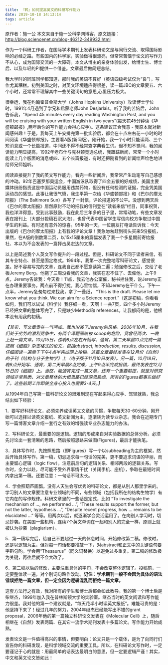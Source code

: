 ```yaml
---
title: 『转』如何提高英文的科研写作能力
date: 2019-10-18 14:13:14
tags: article
---
```

原作者：施一公
本文来自于施一公科学网博客，原文链接：http://blog.sciencenet.cn/blog-46212-349932.html 

<!--more-->
作为一个科研工作者，在国际学术期刊上发表科研论文是与同行交流、取得国际影响的必经之路。有些国内的科学家，实验做得很漂亮，但常常苦恼于论文的写作力不从心，成为国际交流的一大障碍。本文从博主的亲身体验出发，给博士生、博士后、以及年轻的PI提供一个借鉴。文章最后做简短总结。 

我大学时的同班同学都知道，那时我的英语不算好（英语四级考试仅为“良”），写作尤其糟糕。初到美国之时，对英文环境适应得很差，读一篇JBC的文章要五、六个小时，还常常不理解其中一些关键词句的意思,心里压力极大。 

很幸运，我在约翰霍普金斯大学（Johns Hopkins University）攻读博士学位时，1991年4月遇到了学兄和启蒙老师John Desjarlais。听了我的苦恼后，John告诉我，“Spend 45 minutes every day reading Washington Post, and you will be cruising with your written English in two years”(每天花45分钟读《华盛顿邮报》,两年后你的写作能力会得心应手)。这条建议正合我意 - 我原本就对新闻感兴趣！于是，我每天上午安排完第一批实验后，都会在十点左右花一小时的时间阅读《华盛顿邮报》，主要看A版(新闻版)。刚开始，我一个小时只能读两、三个短消息或一个长篇报道，中间还不得不经常查字典看生词。但不知不觉间，我的阅读能力明显提高，1992年老布什与克林顿竞选总统，我跟踪新闻，常常一个小时能读上几个版面的消息或四、五个长篇报道，有时还把刚看到的新闻绘声绘色地讲给师兄师姐听。 

阅读直接提升了我的英文写作能力。看完一些新闻后，我常常产生动笔写自己感想的冲动。92年巴塞罗那奥运会，中国游泳队取得了四金五银的好成绩，美国主要媒体纷纷指责这是中国运动员服用违禁药物，但没有任何检测的证据，完全凭美国运动员的感觉。此事让我很气愤，我生平第一次给《华盛顿邮报》和《巴尔的摩太阳报》（The Baltimore Sun）各写了一封信，评论报道的不公平。没想到两天后《巴尔的摩太阳报》居然原封不动的把我的信刊登在“读者来信”栏目，同事祝贺，我也洋洋得意。受到此事鼓励，我在此后三年多的日子里，常常动笔，有些文章发表在报刊上（大部分投稿石沉大海），也曾代表中国留学生写信向校方争取过中国学生的利益。有时还有意外的惊喜。95年的一天，一位朋友打电话告诉我：今天出版的《巴尔的摩太阳报》上有我的评论文章！我急匆匆赶到街头买来5份报纸，果然，在A版的倒数第二页，以15x15厘米的篇幅发表了我一个多星期前寄给报社、本以为不会发表的一篇抨击吴宏达的文章。 

以上是简述我个人英文写作提升的一段过程。但是，科研论文不同于读者来信，有其专业特点、甚至是固定格式。1994年，我第一次完整地写科研论文，感觉很差。好不容易写完的文章，连我自己都不愿意读第二遍；勉强修改之后，交给了老板Jeremy Berg。他拖了三周没看我的文章，我实在忍不住了、去催他，上午9点，Jeremy告诉我：今天看！11点，我去他办公室催，秘书拦住我，说Jeremy正在办理重要事务，两点前不得打扰。我心里惴惴，不知Jeremy在干什么。下午一点半，Jeremy急匆匆过来找我，拿了一叠纸， “This is the draft. Please let me know what you think. We can aim for a Science report.”（这是初稿，你看看如何，我们可以试试《科学》）我仔细一看，天啊！一共7页，四个多小时Jeremy已经把文章的整体写完了，只是缺少Method和 references。让我郁闷的是，他根本没有用我的初稿。 

*【其实，写文章贵在一气呵成。我也沿袭了Jeremy的风格。2006年10月，在我们处于劣势的激烈竞争中，有两个课题面临被 scoop的危险，我曾经两次、一晚上赶一篇文章。10月15日，傍晚8点左右开始写、通宵，第二天早晨10点完成一篇按照《细胞》杂志格式的论文，包括abstract, introduction, results, discussion,仔细阅读一遍后于下午4点半完成网上投稿。这篇文章最终发表在12月份《自然》的子刊《结构与分子生物学》上（电子版于11月10日发表）。另一篇，10月18日，晚6点开始写、通宵，第二天早晨8点完成，上午9点半完成投稿，最终发表在12月15日的《细胞》上。当然，能通宵完成一篇文章，还有一个重要前提，就是对研究领域非常熟悉，对文章整体的大概思路已经深思熟虑，所有的Figures都事先做好了。这些前期工作即使全身心投入也需要3-4天。】*

从1994年自己写第一篇科研论文的艰难到现在写起来得心应手、驾轻就熟，我总结出如下经验： 

1．要写好科研论文，必须先养成读英文文章的习惯，争取每天30-60分钟。刚开始可以选择以读英文报纸、英文新闻为主，逐渐转为读专业杂志。我会在近期专门写一篇博客文章介绍一套行之有效的增强读专业杂志能力的办法。 
 
2．写科研论文，最重要的是逻辑。逻辑的形成来自对实验数据的总体分析。必须先讨论出一套清晰的思路，然后按照思路来做图(Figures)，最后才能执笔。 
 
3．具体写作时，先按照思路（即Figures）写一个以subheading为主的框架，然后开始具体写作。第一稿，切忌追求每一句话的完美，更不要追求词语的华丽，而主要留心逻辑（logic flow），注意前后句的逻辑关系、相邻两段的逻辑关系。写作时，全力以赴，尽可能不受外界事情干扰（关闭手机、座机），争取在最短时间内拿出第一稿。还要注意：一句话不可太长。 
 
4．学会照葫芦画瓢。没有人天生会写优秀的科研论文，都是从别人那里学来的。学习别人的文章要注意专业领域的不同，有些领域（包括我所在的结构生物学）有它内在的写作规律。科研文章里的一些话是定式，比如 “To investigate the mechanism of …, we performed …”, “These results support the former, but not the latter, hypothesis …”, “Despite recent progress, how … remains to be elucidated …” 等等。用两次以后，就逐渐学会灵活运用了。在向别人学习时，切忌抄袭。在美国一些机构，连续7个英文单词在一起和别人的完全一样，原则上就被认为抄袭（plagiarism）。 
 
5．第一稿写完后，给自己不要超过一天的休息时间，开始修改第二稿。修改时，还是以逻辑为主，但对每一句话都要推敲一下，对abstract和正文中的关键语句要字斟句酌。学会用“Thesaurus”（同义词替换）以避免过多重复。第二稿的修改极为关键，再往后就不会大改了。 
 
6．第二稿以后的修改，主要注重具体的字句，不会改变整体逻辑了。投稿前，一定要整体读一遍，对个别词句略作改动。**记住：学术期刊一般不会因为具体的语法错误拒绝一篇文章，但一定会因为逻辑混乱而拒绝一篇文章。** 

这套方法行之有效，我对所有的学生和博士后都会如此教导。我的第一个博士后是柴继杰，1999年加入我在普林斯顿大学的实验室。继杰当时的英文阅读和写作能力很差。我对他的第一个建议就是，“每天花半小时读英文报纸”。难能可贵的是：他坚持下来了！经过几年的努力，2004年继杰已经能写出不错的grant proposal，2006年他的第一篇独立科研论文发表在《Molecular Cell》上，随后相继在《自然》发表两篇、在其它一流学术期刊发表十多篇论文。写作能力开始成熟。 

发表论文是一件值得高兴的事情，但要明白：论文只是一个载体，是为了向同行们宣告你的科研发现，是科学领域交流的重要工具。所以，在科研论文写作时，一定要谨记于心的就是：用最简单的话表达最明白的意思，但一定要逻辑严谨！其实，中文和英文论文皆如此！ 